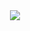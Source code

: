 <div align="center">
  <img src="https://komarev.com/ghpvc/?username=EgorPayrkov&style=flat-square&color=red"/>
</div>

